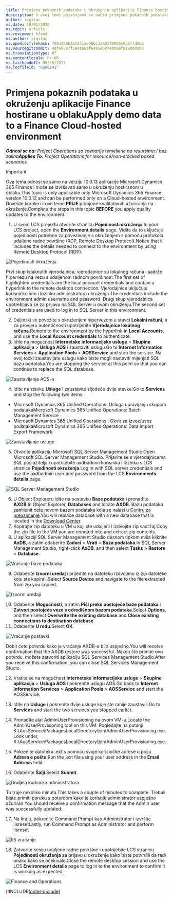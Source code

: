 ```yaml
---
title: Primjena pokaznih podataka u okruženju aplikacije Finance hostirane u oblaku
description: U ovoj temi pojašnjava se način primjene pokaznih podataka iz aplikacije Project Operations na okruženje hostirano u oblaku aplikacije Dynamics 365 Finance.
author: sigitac
ms.date: 10/01/2020
ms.topic: article
ms.reviewer: kfend
ms.author: sigitac
ms.openlocfilehash: 7d8a198b3bfd71ae08bc338d17896519b5ffd6b8
ms.sourcegitcommit: 40f68387f594180af64a5e5c748b6efa188bd300
ms.translationtype: HT
ms.contentlocale: hr-HR
ms.lasthandoff: 05/10/2021
ms.locfileid: "6000141"
---
```

# <a name="apply-demo-data-to-a-finance-cloud-hosted-environment"></a><span data-ttu-id="f9a10-103">Primjena pokaznih podataka u okruženju aplikacije Finance hostirane u oblaku</span><span class="sxs-lookup"><span data-stu-id="f9a10-103">Apply demo data to a Finance Cloud-hosted environment</span></span>

<span data-ttu-id="f9a10-104">_**Odnosi se na:** Project Operations za scenarije temeljene na resursima / bez zaliha_</span><span class="sxs-lookup"><span data-stu-id="f9a10-104">_**Applies To:** Project Operations for resource/non-stocked based scenarios_</span></span>

> [!IMPORTANT]
> <span data-ttu-id="f9a10-105">Ova tema odnosi se samo na verziju 10.0.13 aplikacije Microsoft Dynamics 365 Finance i može se izvršavati samo u okruženju hostiranom u oblaku.</span><span class="sxs-lookup"><span data-stu-id="f9a10-105">This topic is only applicable only Microsoft Dynamics 365 Finance version 10.0.13 and can be performed only on a Cloud-hosted environment.</span></span> <span data-ttu-id="f9a10-106">Dovršite korake iz ove teme **PRIJE** primjene kvalitativnih ažuriranja na okruženje.</span><span class="sxs-lookup"><span data-stu-id="f9a10-106">Complete the steps in this topic **BEFORE** you apply quality updates to the environment.</span></span>

1. <span data-ttu-id="f9a10-107">U svom LCS projektu otvorite stranicu **Pojedinosti okruženja**.</span><span class="sxs-lookup"><span data-stu-id="f9a10-107">In your LCS project, open the **Environment details** page.</span></span> <span data-ttu-id="f9a10-108">Vidite da to uključuje pojedinosti potrebne za povezivanje s okruženjem s pomoću protokola udaljene radne površine (RDP, Remote Desktop Protocol).</span><span class="sxs-lookup"><span data-stu-id="f9a10-108">Notice that it includes the details needed to connect to the environment by using Remote Desktop Protocol (RDP).</span></span>

![Pojedinosti  okruženja](./media/1EnvironmentDetails.png)

<span data-ttu-id="f9a10-110">Prvi skup istaknutih vjerodajnica, vjerodajnice su lokalnog računa i sadrže hipervezu na vezu s udaljenom radnom površinom.</span><span class="sxs-lookup"><span data-stu-id="f9a10-110">The first set of highlighted credentials are the local account credentials and contain a hyperlink to the remote desktop connection.</span></span> <span data-ttu-id="f9a10-111">Vjerodajnice uključuju korisničko ime i lozinku administratora okruženja.</span><span class="sxs-lookup"><span data-stu-id="f9a10-111">The credentials include the environment admin username and password.</span></span> <span data-ttu-id="f9a10-112">Drugi skup vjerodajnica upotrebljava se za prijavu na SQL Server u ovom okruženju.</span><span class="sxs-lookup"><span data-stu-id="f9a10-112">The second set of credentials are used to log in to SQL Server in this environment.</span></span>

2. <span data-ttu-id="f9a10-113">Daljinski se povežite s okruženjem hipervezom u stavci **Lokalni računi**, a za provjeru autentičnosti upotrijebite **Vjerodajnice lokalnog računa**.</span><span class="sxs-lookup"><span data-stu-id="f9a10-113">Remote to the environment by the hyperlink in **Local Accounts**, and use the **Local Account credentials** to authenticate.</span></span>
3. <span data-ttu-id="f9a10-114">Idite na mogućnost **Internetske informacijske usluge** > **Skupine aplikacija** > **Usluga AOS** i zaustaviti uslugu.</span><span class="sxs-lookup"><span data-stu-id="f9a10-114">Go to **Internet Information Services** > **Application Pools** > **AOSService** and stop the service.</span></span> <span data-ttu-id="f9a10-115">Na ovoj točki zaustavljate uslugu kako biste mogli nastaviti mijenjati SQL bazu podataka.</span><span class="sxs-lookup"><span data-stu-id="f9a10-115">You are stopping the service at this point so that you can continue to replace the SQL database.</span></span>

![Zaustavljanje AOS-a](./media/2StopAOS.png)

4. <span data-ttu-id="f9a10-117">Idite na stavku **Usluge** i zaustavite sljedeće dvije stavke:</span><span class="sxs-lookup"><span data-stu-id="f9a10-117">Go to **Services** and stop the following two items:</span></span>

- <span data-ttu-id="f9a10-118">Microsoft Dynamics 365 Unified Operations: Usluga upravljanja skupom podataka</span><span class="sxs-lookup"><span data-stu-id="f9a10-118">Microsoft Dynamics 365 Unified Operations: Batch Management Service</span></span>
- <span data-ttu-id="f9a10-119">Microsoft Dynamics 365 Unified Operations : Okvir za izvoz/uvoz podataka</span><span class="sxs-lookup"><span data-stu-id="f9a10-119">Microsoft Dynamics 365 Unified Operations: Data Import Export Framework</span></span>

![Zaustavljanje usluge](./media/3StopServices.png)

5. <span data-ttu-id="f9a10-121">Otvorite aplikaciju Microsoft SQL Server Management Studio.</span><span class="sxs-lookup"><span data-stu-id="f9a10-121">Open Microsoft SQL Server Management Studio.</span></span> <span data-ttu-id="f9a10-122">Prijavite se s vjerodajnicama SQL poslužitelja i upotrijebite axdbadmin korisnika i lozinku s LCS stranice **Pojedinosti okruženja**.</span><span class="sxs-lookup"><span data-stu-id="f9a10-122">Log in with SQL server credentials and use the axdbadmin user and password from the LCS **Environments details** page.</span></span>

![SQL Server Management Studio](./media/4SSMS.png)

6. <span data-ttu-id="f9a10-124">U Object Exploreru idite na postavku **Baze podataka** i pronađite **AXDB**.</span><span class="sxs-lookup"><span data-stu-id="f9a10-124">In Object Explorer, **Databases** and locate **AXDB**.</span></span> <span data-ttu-id="f9a10-125">Bazu podataka zamijenit ćete novom bazom podataka koja se nalazi u [Centru za preuzimanje](https://download.microsoft.com/download/1/a/3/1a314bd2-b082-4a87-abdc-1ba26c92b63d/ProjOpsDemoDataFOGARelease.zip).</span><span class="sxs-lookup"><span data-stu-id="f9a10-125">You will replace database with a new database that is located in the [Download Center](https://download.microsoft.com/download/1/a/3/1a314bd2-b082-4a87-abdc-1ba26c92b63d/ProjOpsDemoDataFOGARelease.zip).</span></span> 
7. <span data-ttu-id="f9a10-126">Kopirajte zip datoteku u VM u koji ste udaljeni i izdvojite zip sadržaj.</span><span class="sxs-lookup"><span data-stu-id="f9a10-126">Copy the zip file to the VM you are remoted into and extract zip contents.</span></span>
8. <span data-ttu-id="f9a10-127">U aplikaciji SQL Server Management Studio desnom tipkom miša kliknite **AxDB**, a zatim odaberite **Zadaci** > **Vrati** > **Baza podataka**.</span><span class="sxs-lookup"><span data-stu-id="f9a10-127">In SQL Server Management Studio, right-click **AxDB**, and then select **Tasks** > **Restore** > **Database**.</span></span>

![Vraćanje baze podataka](./media/5RestoreDatabase.png)

9. <span data-ttu-id="f9a10-129">Odaberite **Izvorni uređaj** i prijeđite na datoteku izdvojenu iz zip datoteke koju ste kopirali.</span><span class="sxs-lookup"><span data-stu-id="f9a10-129">Select **Source Device** and navigate to the file extracted from zip you copied.</span></span>

![Izvorni uređaji](./media/6SourceDevice.png)

10. <span data-ttu-id="f9a10-131">Odaberite **Mogućnosti**, a zatim **Piši preko postojeće baze podataka** i **Zatvori postojeće veze s odredišnom bazom podataka**.</span><span class="sxs-lookup"><span data-stu-id="f9a10-131">Select **Options**, and then select **Overwrite the existing database** and **Close existing connections to destination database**.</span></span> 
11. <span data-ttu-id="f9a10-132">Odaberite **U redu**.</span><span class="sxs-lookup"><span data-stu-id="f9a10-132">Select **OK**.</span></span>

![Vraćanje postavki](./media/7RestoreSetting.png)

<span data-ttu-id="f9a10-134">Dobit ćete potvrdu kako je vraćanje AXDB-a bilo uspješno.</span><span class="sxs-lookup"><span data-stu-id="f9a10-134">You will receive confirmation that the AXDB restore was successful.</span></span> <span data-ttu-id="f9a10-135">Nakon što primite ovu potvrdu, možete zatvoriti aplikaciju SQL Services Management Studio.</span><span class="sxs-lookup"><span data-stu-id="f9a10-135">After you receive this confirmation, you can close SQL Services Management Studio.</span></span>

12. <span data-ttu-id="f9a10-136">Vratite se na mogućnost **Internetske informacijske usluge** > **Skupine aplikacija** > **Usluga AOS** i pokrenite uslugu AOS.</span><span class="sxs-lookup"><span data-stu-id="f9a10-136">Go back to **Internet Information Services** > **Application Pools** > **AOSService** and start the AOSService.</span></span>
13. <span data-ttu-id="f9a10-137">Idite na **Usluge** i pokrenite dvije usluge koje ste ranije zaustavili.</span><span class="sxs-lookup"><span data-stu-id="f9a10-137">Go to **Services** and start the two services you stopped earlier.</span></span>

14. <span data-ttu-id="f9a10-138">Pronađite alat AdminUserProvisioning na ovom VM-u.</span><span class="sxs-lookup"><span data-stu-id="f9a10-138">Locate the AdminUserProvisioning tool on this VM.</span></span> <span data-ttu-id="f9a10-139">Pogledajte na putanji K:\AosService\PackagesLocalDirectory\bin\AdminUserProvisioning.exe.</span><span class="sxs-lookup"><span data-stu-id="f9a10-139">Look under, K:\AosService\PackagesLocalDirectory\bin\AdminUserProvisioning.exe.</span></span>
15. <span data-ttu-id="f9a10-140">Pokrenite datoteku .ext s pomoću svoje korisničke adrese u polju **Adresa e pošte**.</span><span class="sxs-lookup"><span data-stu-id="f9a10-140">Run the .ext file using your user address in the **Email Address** field.</span></span> 
16. <span data-ttu-id="f9a10-141">Odaberite **Šalji**.</span><span class="sxs-lookup"><span data-stu-id="f9a10-141">Select **Submit**.</span></span>

![Dodjela korisnika administratora](./media/8AdminUserProvisioning.png)

<span data-ttu-id="f9a10-143">To traje nekoliko minuta.</span><span class="sxs-lookup"><span data-stu-id="f9a10-143">This takes a couple of minutes to complete.</span></span> <span data-ttu-id="f9a10-144">Trebali biste primiti poruku s potvrdom kako je korisnik administrator uspješno ažuriran.</span><span class="sxs-lookup"><span data-stu-id="f9a10-144">You should receive a confirmation message that the Admin user was successfully updated.</span></span>

17. <span data-ttu-id="f9a10-145">Na kraju, pokrenite Command Prompt kao Administrator i izvršite iisreset</span><span class="sxs-lookup"><span data-stu-id="f9a10-145">Lastly, run Command Prompt as Administrator and perform iisreset</span></span>

![IIS vraćanje](./media/9IISReset.png)

18. <span data-ttu-id="f9a10-147">Zatvorite sesiju udaljene radne površine i upotrijebite LCS stranicu **Pojedinosti okruženja** za prijavu u okruženje kako biste potvrdili da radi onako kako se očekivalo.</span><span class="sxs-lookup"><span data-stu-id="f9a10-147">Close the remote desktop session and use the LCS **Environment details** page to log in to the environment to confirm it is working as expected.</span></span>

![Finance and Operations](./media/10FinanceAndOperations.png)


[!INCLUDE[footer-include](../includes/footer-banner.md)]